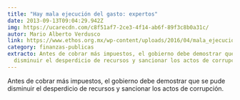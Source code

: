 ```yaml
---
title: "Hay mala ejecución del gasto: expertos"
date: 2013-09-13T09:04:29.942Z
img: https://ucarecdn.com/c8f51af7-2ce3-4f14-ab6f-89f3c8b0a31c/
autor: Mario Alberto Verdusco
link: https://www.ethos.org.mx/wp-content/uploads/2016/04/mala_ejecucion_del_gasto.pdf
category: finanzas-publicas
extracto: Antes de cobrar más impuestos, el gobierno debe demostrar que se pude
  disminuir el desperdicio de recursos y sancionar los actos de corrupción.
---
```

Antes de cobrar más impuestos, el gobierno debe demostrar que se pude disminuir el desperdicio de recursos y sancionar los actos de corrupción.